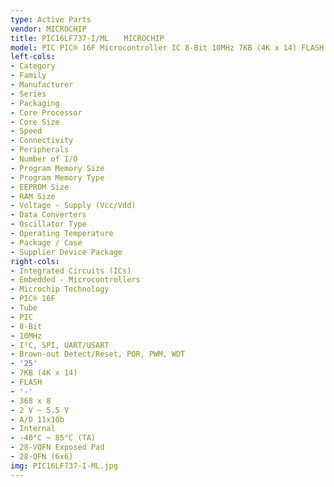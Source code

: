 ```yaml
---
type: Active Parts
vendor: MICROCHIP
title: PIC16LF737-I/ML　　MICROCHIP
model: PIC PIC® 16F Microcontroller IC 8-Bit 10MHz 7KB (4K x 14) FLASH 28-QFN (6x6)
left-cols:
- Category
- Family
- Manufacturer
- Series
- Packaging 
- Core Processor
- Core Size
- Speed
- Connectivity
- Peripherals
- Number of I/O
- Program Memory Size
- Program Memory Type
- EEPROM Size
- RAM Size
- Voltage - Supply (Vcc/Vdd)
- Data Converters
- Oscillator Type
- Operating Temperature
- Package / Case
- Supplier Device Package
right-cols:
- Integrated Circuits (ICs)
- Embedded - Microcontrollers
- Microchip Technology
- PIC® 16F
- Tube 
- PIC
- 8-Bit
- 10MHz
- I²C, SPI, UART/USART
- Brown-out Detect/Reset, POR, PWM, WDT
- '25'
- 7KB (4K x 14)
- FLASH
- '-'
- 368 x 8
- 2 V ~ 5.5 V
- A/D 11x10b
- Internal
- -40°C ~ 85°C (TA)
- 28-VQFN Exposed Pad
- 28-QFN (6x6)
img: PIC16LF737-I-ML.jpg
---
```

